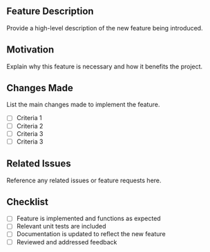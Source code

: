 ## Feature Description
Provide a high-level description of the new feature being introduced.

## Motivation
Explain why this feature is necessary and how it benefits the project.

## Changes Made
List the main changes made to implement the feature.

- [ ] Criteria 1
- [ ] Criteria 2
- [ ] Criteria 3
- [ ] Criteria 3

## Related Issues
Reference any related issues or feature requests here.

## Checklist
- [ ] Feature is implemented and functions as expected
- [ ] Relevant unit tests are included
- [ ] Documentation is updated to reflect the new feature
- [ ] Reviewed and addressed feedback
